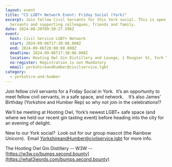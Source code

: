 ```yaml
---
layout: event
title: "CS LGBT+ Network Event: Friday Social (York)"
excerpt: Join fellow Civil Servants for this York social. This is open to Civil
  Servants and supporting colleagues, friends and family.
date: 2024-08-20T09:50:27.596Z
event:
  host: Civil Service LGBT+ Network
  start: 2024-09-06T17:30:00.000Z
  end: 2024-09-06T20:00:00.000Z
  deadline: 2024-09-06T17:30:00.000Z
  location: Hooting Owl Gin Distillery and Lounge, 1 Rougier St, York YO1 6HZ
  no-register: Registration is not Mandatory
  email: yorkshireandhumber@civilservice.lgbt
category:
  - yorkshire-and-humber
---
```

Join fellow civil servants for a Friday Social in York.  It’s an opportunity to meet fellow civil servants, in a safe space, and network.    It’s also James’ Birthday (Yorkshire and Humber Rep) so why not join in the celebrations!? 

We’ll be meeting at Hooting Owl, York’s newest LGBT+ safe space (and where we held our recent gin tasting event) before heading into the city for an evening of delight.

New to our York social?  Look out for our group mascot (the Rainbow Unicorn).  Email [YorkshireandHumber@civilservice.lgbt](mailto:YorkshireandHumber@civilservice.lgbt) for more info.

T﻿he Hooting Owl Gin Distillery -- W3W -- [https://w3w.co/bumps.second.bounty](https://what3words.com/bumps.second.bounty)